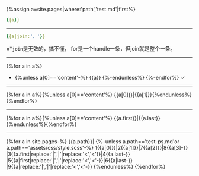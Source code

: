 {%assign a=site.pages|where:'path','test.md'|first%}
```yaml
{{a}}
```

---
```yaml
{{a|join:'、'}}
```
×*`join`是无效的，搞不懂，
for是一个handle一条，但join就是整个一条。

---
{%for a in a%}
- {%unless a[0]=='content'-%}
{{a}}
{%-endunless%}
{%-endfor%}
✓

---
{%for a in a%}{%unless a[0]=='content'%}
{{a[0]}}|{{a[1]}}{%endunless%}{%endfor%}

---
{%for a in a%}{%unless a[0]=='content'%}
{{a.first}}|{{a.last}}{%endunless%}{%endfor%}

---

{%for a in site.pages-%}
{{a.path}}|
{%-unless a.path=='test-ps.md'or a.path=='assets/css/style.scss'-%}
1{{a[0]}}|2{{a[1]}}|7{{a[2]}}|8{{a[3]-}}
|3{{a.first|replace:'|','&vert;'|replace:'<','&lt;'}}|4{{a.last-}}
|5{{a|first|replace:'|','&vert;'|replace:'<','&lt;'-}}|6{{a|last-}}
|9{{a|replace:'|','&vert;'|replace:'<','&lt;'-}}
{%endunless%}
{%endfor%}
